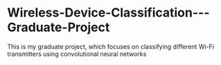 # Wireless-Device-Classification---Graduate-Project
This is my graduate project, which focuses on classifying different Wi-Fi transmitters using convolutional neural networks
